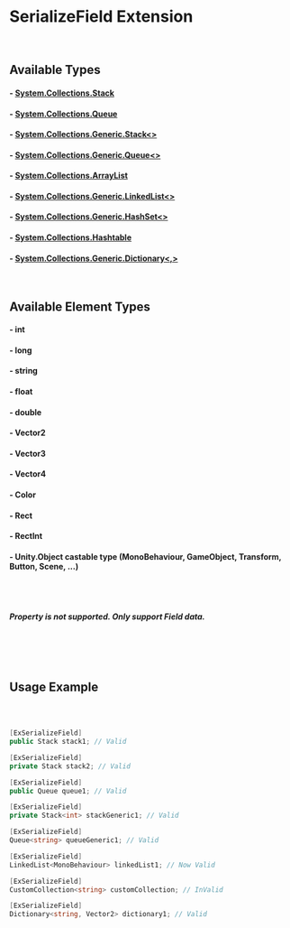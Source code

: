SerializeField Extension
=========================

<br>

## Available Types
#### - [System.Collections.Stack](https://learn.microsoft.com/ko-kr/dotnet/api/system.collections.stack?view=net-8.0)
#### - [System.Collections.Queue](https://learn.microsoft.com/ko-kr/dotnet/api/system.collections.queue?view=net-8.0)
#### - [System.Collections.Generic.Stack<>](https://learn.microsoft.com/ko-kr/dotnet/api/system.collections.generic.stack-1?view=net-8.0)
#### - [System.Collections.Generic.Queue<>](https://learn.microsoft.com/ko-kr/dotnet/api/system.collections.generic.queue-1?view=net-8.0)
#### - [System.Collections.ArrayList](https://learn.microsoft.com/ko-kr/dotnet/api/system.collections.arraylist?view=net-8.0)
#### - [System.Collections.Generic.LinkedList<>](https://learn.microsoft.com/ko-kr/dotnet/api/system.collections.generic.linkedlist-1?view=net-8.0)
#### - [System.Collections.Generic.HashSet<>](https://learn.microsoft.com/ko-kr/dotnet/api/system.collections.generic.hashset-1?view=net-8.0)
#### - [System.Collections.Hashtable](https://learn.microsoft.com/ko-kr/dotnet/api/system.collections.hashtable?view=net-8.0)
#### - [System.Collections.Generic.Dictionary<,>](https://learn.microsoft.com/ko-kr/dotnet/api/system.collections.generic.dictionary-2?view=net-8.0)

<br>

## Available Element Types
#### - int
#### - long
#### - string
#### - float
#### - double
#### - Vector2
#### - Vector3
#### - Vector4
#### - Color
#### - Rect
#### - RectInt
#### - Unity.Object castable type  (MonoBehaviour, GameObject, Transform, Button, Scene, ...)

<br><br>

##### Property is not supported. Only support Field data.


<br><br><br>

## Usage Example

<br>

```cs

[ExSerializeField]
public Stack stack1; // Valid

[ExSerializeField]
private Stack stack2; // Valid

[ExSerializeField]
public Queue queue1; // Valid

[ExSerializeField]
private Stack<int> stackGeneric1; // Valid

[ExSerializeField]
Queue<string> queueGeneric1; // Valid

[ExSerializeField]
LinkedList<MonoBehaviour> linkedList1; // Now Valid

[ExSerializeField]
CustomCollection<string> customCollection; // InValid

[ExSerializeField]
Dictionary<string, Vector2> dictionary1; // Valid

```
